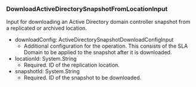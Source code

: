 ### DownloadActiveDirectorySnapshotFromLocationInput
Input for downloading an Active Directory domain controller snapshot from a replicated or archived location.

- downloadConfig: ActiveDirectorySnapshotDownloadConfigInput
  - Additional configuration for the operation. This consists of the SLA Domain to be applied to the snapshot after it is downloaded.
- locationId: System.String
  - Required. ID of the replication location.
- snapshotId: System.String
  - Required. ID of the snapshot to be downloaded.
